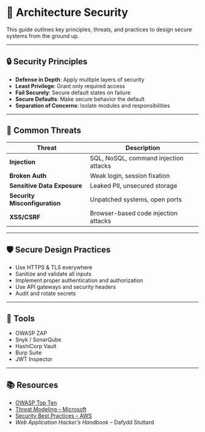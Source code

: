 # 🔐 Architecture Security

This guide outlines key principles, threats, and practices to design secure systems from the ground up.

---

## 🔒 Security Principles

- **Defense in Depth**: Apply multiple layers of security
- **Least Privilege**: Grant only required access
- **Fail Securely**: Secure default states on failure
- **Secure Defaults**: Make secure behavior the default
- **Separation of Concerns**: Isolate modules and responsibilities

---

## 🧨 Common Threats

| Threat             | Description |
|-------------------|-------------|
| **Injection**      | SQL, NoSQL, command injection attacks |
| **Broken Auth**    | Weak login, session fixation |
| **Sensitive Data Exposure** | Leaked PII, unsecured storage |
| **Security Misconfiguration** | Unpatched systems, open ports |
| **XSS/CSRF**       | Browser-based code injection attacks |

---

## 🛡 Secure Design Practices

- Use HTTPS & TLS everywhere
- Sanitize and validate all inputs
- Implement proper authentication and authorization
- Use API gateways and security headers
- Audit and rotate secrets

---

## 🧰 Tools

- OWASP ZAP
- Snyk / SonarQube
- HashiCorp Vault
- Burp Suite
- JWT Inspector

---

## 📚 Resources

- [OWASP Top Ten](https://owasp.org/www-project-top-ten/)
- [Threat Modeling – Microsoft](https://learn.microsoft.com/en-us/security/compass/what-is-threat-modeling)
- [Security Best Practices – AWS](https://aws.amazon.com/architecture/security-pillar/)
- *Web Application Hacker’s Handbook* – Dafydd Stuttard

